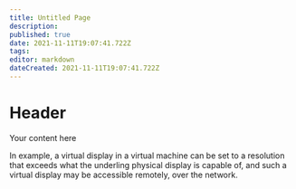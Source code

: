 ```yaml
---
title: Untitled Page
description: 
published: true
date: 2021-11-11T19:07:41.722Z
tags: 
editor: markdown
dateCreated: 2021-11-11T19:07:41.722Z
---
```


# Header
Your content here

In example, a virtual display in a virtual machine can be set to a resolution that exceeds what the underling physical display is capable of, and such a virtual display may be accessible remotely, over the network. 
